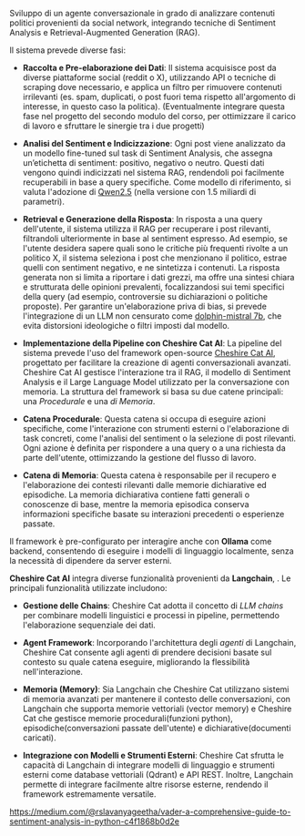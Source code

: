 
Sviluppo di un agente conversazionale in grado di analizzare contenuti politici provenienti da social network, integrando tecniche di Sentiment Analysis e Retrieval-Augmented Generation (RAG).

Il sistema prevede diverse fasi:

- **Raccolta e Pre-elaborazione dei Dati**: Il sistema acquisisce post da diverse piattaforme social (reddit o X), utilizzando API o tecniche di scraping dove necessario, e applica un filtro per rimuovere contenuti irrilevanti (es. spam, duplicati, o post fuori tema rispetto all'argomento di interesse, in questo caso la politica).
(Eventualmente integrare questa fase nel progetto del secondo modulo del corso, per ottimizzare il carico di lavoro e sfruttare le sinergie tra i due progetti)

- **Analisi del Sentiment e Indicizzazione**: Ogni post viene analizzato da un modello fine-tuned sul task di Sentiment Analysis, che assegna un’etichetta di sentiment: positivo, negativo o neutro. Questi dati vengono quindi indicizzati nel sistema RAG, rendendoli poi facilmente recuperabili in base a query specifiche. Come modello di riferimento, si valuta l'adozione di [Qwen2.5](https://huggingface.co/Qwen/Qwen2.5-1.5B) (nella versione con 1.5 miliardi di parametri).

- **Retrieval e Generazione della Risposta**: In risposta a una query dell'utente, il sistema utilizza il RAG per recuperare i post rilevanti, filtrandoli ulteriormente in base al sentiment espresso. Ad esempio, se l'utente desidera sapere quali sono le critiche più frequenti rivolte a un politico X, il sistema seleziona i post che menzionano il politico, estrae quelli con sentiment negativo, e ne sintetizza i contenuti.
La risposta generata non si limita a riportare i dati grezzi, ma offre una sintesi chiara e strutturata delle opinioni prevalenti, focalizzandosi sui temi specifici della query (ad esempio, controversie su dichiarazioni o politiche proposte).
Per garantire un'elaborazione priva di bias, si prevede l'integrazione di un LLM non censurato come [dolphin-mistral 7b](https://huggingface.co/cognitivecomputations/dolphin-2.9.3-mistral-7B-32k), che evita distorsioni ideologiche o filtri imposti dal modello.

- **Implementazione della Pipeline con Cheshire Cat AI**: La pipeline del sistema prevede l'uso del framework open-source [Cheshire Cat AI](https://cheshirecat.ai/), progettato per facilitare la creazione di agenti conversazionali avanzati. Cheshire Cat AI gestisce l'interazione tra il RAG, il modello di Sentiment Analysis e il Large Language Model utilizzato per la conversazione con memoria. La struttura del framework si basa su due catene principali: una *Procedurale* e una _di Memoria_.

- **Catena Procedurale**: Questa catena si occupa di eseguire azioni specifiche, come l'interazione con strumenti esterni o l'elaborazione di task concreti, come l'analisi del sentiment o la selezione di post rilevanti. Ogni azione è definita per rispondere a una query o a una richiesta da parte dell'utente, ottimizzando la gestione del flusso di lavoro.

- **Catena di Memoria**: Questa catena è responsabile per il recupero e l'elaborazione dei contesti rilevanti dalle memorie dichiarative ed episodiche. La memoria dichiarativa contiene fatti generali o conoscenze di base, mentre la memoria episodica conserva informazioni specifiche basate su interazioni precedenti o esperienze passate.

Il framework è pre-configurato per interagire anche con **Ollama** come backend, consentendo di eseguire i modelli di linguaggio localmente, senza la necessità di dipendere da server esterni.

**Cheshire Cat AI** integra diverse funzionalità provenienti da **Langchain**, . Le principali funzionalità utilizzate includono:

- **Gestione delle Chains**: Cheshire Cat adotta il concetto di *LLM chains* per combinare modelli linguistici e processi in pipeline, permettendo l'elaborazione sequenziale dei dati.

- **Agent Framework**: Incorporando l'architettura degli *agenti* di Langchain, Cheshire Cat consente agli agenti di prendere decisioni basate sul contesto su quale catena eseguire, migliorando la flessibilità nell'interazione.

- **Memoria (Memory)**: Sia Langchain che Cheshire Cat utilizzano sistemi di memoria avanzati per mantenere il contesto delle conversazioni, con Langchain che supporta memorie vettoriali (vector memory) e Cheshire Cat che gestisce memorie procedurali(funzioni python), episodiche(conversazioni passate dell'utente) e dichiarative(documenti caricati).

- **Integrazione con Modelli e Strumenti Esterni**: Cheshire Cat sfrutta le capacità di Langchain di integrare modelli di linguaggio e strumenti esterni come database vettoriali (Qdrant) e API REST. Inoltre, Langchain permette di integrare facilmente altre risorse esterne, rendendo il framework estremamente versatile.

https://medium.com/@rslavanyageetha/vader-a-comprehensive-guide-to-sentiment-analysis-in-python-c4f1868b0d2e
